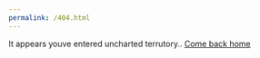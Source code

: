 ```yaml
---
permalink: /404.html
---
```


It appears youve entered uncharted terrutory.. [Come back home](https://ham0osh.github.io/MediaControler/)
